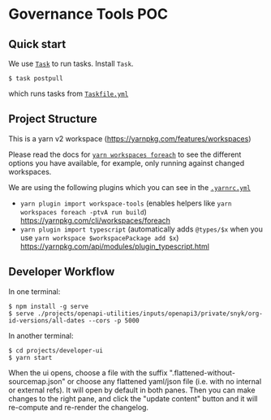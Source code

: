 # Governance Tools POC


## Quick start
We use [`Task`](https://taskfile.dev) to run tasks. Install `Task`.
```
$ task postpull
```
which runs tasks from [`Taskfile.yml`](Taskfile.yml)



## Project Structure
This is a yarn v2 workspace (https://yarnpkg.com/features/workspaces)

Please read the docs for [`yarn workspaces foreach`](https://yarnpkg.com/cli/workspaces/foreach) to see the different options you have available, for example, only running against changed workspaces.

We are using the following plugins which you can see in the [`.yarnrc.yml`](.yarnrc.yml)
- `yarn plugin import workspace-tools` (enables helpers like `yarn workspaces foreach -ptvA run build`) https://yarnpkg.com/cli/workspaces/foreach
- `yarn plugin import typescript` (automatically adds `@types/$x` when you use `yarn workspace $workspacePackage add $x`) https://yarnpkg.com/api/modules/plugin_typescript.html


## Developer Workflow

In one terminal:
```
$ npm install -g serve
$ serve ./projects/openapi-utilities/inputs/openapi3/private/snyk/org-id-versions/all-dates --cors -p 5000
```
In another terminal:
```
$ cd projects/developer-ui
$ yarn start
```

When the ui opens, choose a file with the suffix ".flattened-without-sourcemap.json" or choose any flattened yaml/json file (i.e. with no internal or external refs). It will open by default in both panes. Then you can make changes to the right pane, and click the "update content" button and it will re-compute and re-render the changelog. 